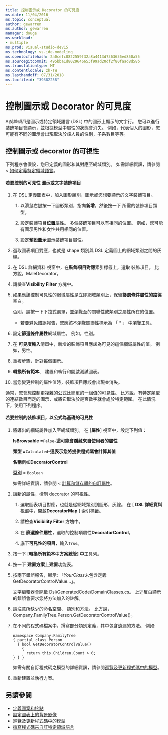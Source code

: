 ```yaml
---
title: 控制圖示或 Decorator 的可見度
ms.date: 11/04/2016
ms.topic: conceptual
author: gewarren
ms.author: gewarren
manager: douge
ms.workload:
- multiple
ms.prod: visual-studio-dev15
ms.technology: vs-ide-modeling
ms.openlocfilehash: 2a0cefc0822559f32a8a4413d7363636ed850a55
ms.sourcegitcommit: 495bba1d8029646653f99ad20df2f80faad8d58b
ms.translationtype: MT
ms.contentlocale: zh-TW
ms.lasthandoff: 07/31/2018
ms.locfileid: "39382258"
---
```

# <a name="controlling-the-visibility-of-an-icon-or-decorator"></a>控制圖示或 Decorator 的可見度
A*裝飾項目*是圖示或特定領域語言 (DSL) 中的圖形上顯示的文字行。 您可以進行裝飾項目會顯示，並根據模型中屬性的狀態會消失。 例如，代表個人的圖形，您可能有不同的圖示會出現取決於該人員的性別，子系數目等等。

## <a name="controlling-the-visibility-of-an-icon-or-decorator"></a>控制圖示或 decorator 的可視性
 下列程序會假設，您已定義的圖形和其對應至網域類別。 如需詳細資訊，請參閱 <<c0> [ 如何定義特定領域語言](../modeling/how-to-define-a-domain-specific-language.md)。

#### <a name="to-control-the-visibility-of-an-icon-or-text-decorator"></a>若要控制的可見性 圖示或文字裝飾項目

1.  在 DSL 定義圖表中，加入圖形類別，圖示或您想要顯示的文字裝飾項目。

    1.  以滑鼠右鍵按一下圖形類別，指向**新增**，然後按一下 所需的裝飾項目類型。

    2.  設定裝飾項目**位置**屬性。 多個裝飾項目可以有相同的位置。 例如，您可能有圖示男性和女性共用相同的位置。

    3.  設定**預設圖示**圖示裝飾項目屬性。

2.  選取圖表項目對應，也就是 shape 類別與 DSL 定義圖上的網域類別之間的灰線。

3.  在 DSL 詳細資料 視窗中，在**裝飾項目對應**索引標籤上，選取 裝飾項目。 比方說，MaleDecorator。

4.  請檢查**Visibility Filter**  方塊中。

5.  如果應該控制可見性的網域屬性是立即網域類別上，保留**篩選條件屬性的路徑**空白。

     否則，請按一下下拉式選單，並瀏覽至的關聯性或類別之屬性所在的位置。

    -   若要避免錯誤報告，您應該不瀏覽關聯性標示為 「 * 」 中瀏覽工具。

6.  設定**篩選條件屬性**網域屬性。 例如，性別。

7.  在 **可見度輸入**清單中，新增的裝飾項目應該為可見的這個網域屬性的值。 例如，男性。

8.  重複步驟，針對每個圖示。

9. **轉換所有範本**、 建置和執行和開啟測試圖表。

10. 當您變更控制的屬性值時，裝飾項目應該會出現並消失。

 通常，您會想控制更複雜的公式比簡單的一組值的可見性。 比方說，有特定類型的連結數目而定的圖示，或將它取決於是否數字就會處於特定範圍。 在此情況下，使用下列程序。

#### <a name="to-control-the-visibility-of-a-decorator-based-on-a-formula"></a>若要控制的裝飾項目，以公式為基礎的可見性

1.  將導出的網域屬性加入至網域類別。 在 [**屬性**] 視窗中，設定下列值：

     **IsBrowsable =**`False`**-這可能會隱藏來自使用者的屬性** 

     **類型 =**`Calculated`**-這表示您將提供程式碼會計算其值** 

     **名稱**例如**DecoratorControl**

     **型別** = `Boolean`

     如需詳細資訊，請參閱 <<c0> [ 計算和儲存體的自訂屬性](../modeling/calculated-and-custom-storage-properties.md)。

2.  讓新的屬性，控制 decorator 的可視性。

    1.  選取圖表項目對應，也就是從網域類別到圖形，灰線。 在 [ **DSL 詳細資料**視窗中，開啟**DecoratorMap** ] 索引標籤。

    2.  請檢查**Visibility Filter**  方塊中。

    3.  在 **篩選條件屬性**，選取的控制項屬性**DecoratorControl**。

    4.  底下**可見性的項目**，輸入`True`。

3.  按一下 [**轉換所有範本**中**方案總管] 中**工具列。

4.  按一下 **建置方案**上**建置**功能表。

5.  按兩下錯誤報告，顯示: 「*YourClass*未包含定義 GetDecoratorControlValue...」。

     文字編輯器會開啟 Dsl\GeneratedCode\DomainClasses.cs。 上述反白顯示的錯誤會要求您將方法加入的註解。

6.  請注意所缺少的命名空間、 類別和方法。  比方說，Company.FamilyTree.Person.GetDecoratorControlValue()。

7.  在不同的程式碼檔案中，撰寫部分類別定義，其中包含遺漏的方法。 例如: 

    ```
    namespace Company.FamilyTree
    { partial class Person
      { bool GetDecoratorControlValue()
        {
          return this.Children.Count > 0;
    } } }
    ```

     如需有關自訂程式碼之模型的詳細資訊，請參閱[巡覽及更新程式碼中的模型](../modeling/navigating-and-updating-a-model-in-program-code.md)。

8.  重新建置並執行方案。

## <a name="see-also"></a>另請參閱

- [定義圖案和接點](../modeling/defining-shapes-and-connectors.md)
- [設定圖表上的背景影像](../modeling/setting-a-background-image-on-a-diagram.md)
- [巡覽及更新程式碼中的模型](../modeling/navigating-and-updating-a-model-in-program-code.md)
- [撰寫程式碼來自訂特定領域語言](../modeling/writing-code-to-customise-a-domain-specific-language.md)